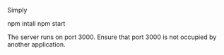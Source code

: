 Simply

npm intall
npm start

The server runs on port 3000. Ensure that port 3000 is not occupied by another application.
